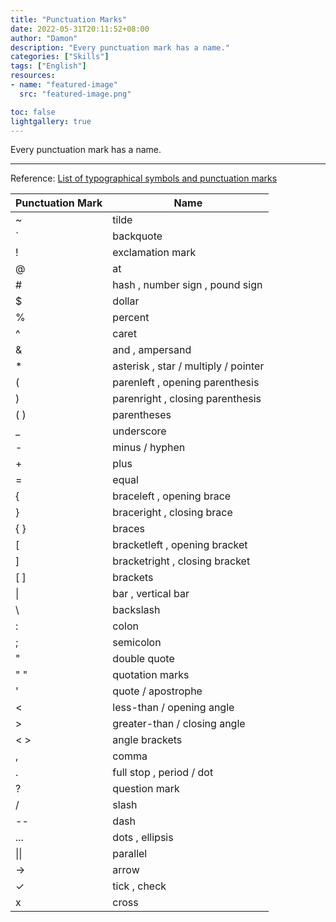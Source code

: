 ```yaml
---
title: "Punctuation Marks"
date: 2022-05-31T20:11:52+08:00
author: "Damon"
description: "Every punctuation mark has a name."
categories: ["Skills"]
tags: ["English"]
resources:
- name: "featured-image"
  src: "featured-image.png"

toc: false
lightgallery: true
---
```


Every punctuation mark has a name.

<!--more-->

---

Reference: [List of typographical symbols and punctuation marks](https://en.wikipedia.org/wiki/List_of_typographical_symbols_and_punctuation_marks)

| Punctuation Mark | Name |
| - | ----- |
| ~	| tilde |
| `	| backquote	|
| !	| exclamation mark |
| @	| at |
| # |	hash , number sign , pound sign |
| $	| dollar |
| % |	percent |
| ^ |	caret |
| & |	and , ampersand |
| * |	asterisk , star / multiply / pointer |
| ( |	parenleft , opening parenthesis |
| ) | parenright , closing parenthesis |
| ( ) |	parentheses |
| _ |	underscore |
| - |	minus / hyphen |
| + |	plus |
| = |	equal |
| { | braceleft , opening brace |
| } |	braceright , closing brace |
| { } |	braces |
| [ |	bracketleft , opening bracket |
| ] |	bracketright , closing bracket |
| [ ] |	brackets |
| \| | bar , vertical bar |
| \ |	backslash |
| : | colon |
| ; |	semicolon |
| " |	double quote |
| " " |	quotation marks |
| ' |	quote / apostrophe |
| < |	less-than / opening angle |
| > |	greater-than / closing angle |
| < > |	angle brackets |
| , |	comma |
| . |	full stop , period / dot |
| ? |	question mark |
| / |	slash	|
| -- | dash |
| ... |	dots , ellipsis |
| \|\| | parallel |
| → |	arrow |
| ✓ |	tick , check |
| x | cross |
